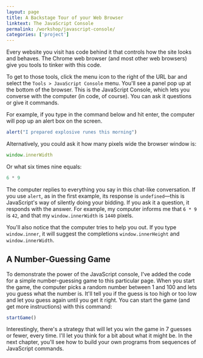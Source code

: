 ```yaml
---
layout: page
title: A Backstage Tour of your Web Browser
linktext: The JavaScript Console
permalink: /workshop/javascript-console/
categories: ['project']
---
```


Every website you visit has code behind it that controls how the site looks and behaves. The Chrome web browser (and most other web browsers) give you tools to tinker with this code.

To get to those tools, click the menu icon to the right of the URL bar and select the `Tools > JavaScript Console` menu. You'll see a panel pop up at the bottom of the browser. This is the JavaScript Console, which lets you converse with the computer (in code, of course). You can ask it questions or give it commands.

For example, if you type in the command below and hit enter, the computer will pop up an alert box on the screen.

```javascript
alert("I prepared explosive runes this morning")
```

Alternatively, you could ask it how many pixels wide the browser window is:

```javascript
window.innerWidth
```

Or what six times nine equals:

```javascript
6 * 9
```

The computer replies to everything you say in this chat-like conversation. If you use `alert`, as in the first example, its response is `undefined`&mdash;this is JavaScript's way of silently doing your bidding. If you ask it a question, it responds with the answer. For example, my computer informs me that `6 * 9` is `42`, and that my `window.innerWidth` is `1440` pixels.

You'll also notice that the computer tries to help you out. If you type `window.inner`, it will suggest the completions `window.innerHeight` and `window.innerWidth`.

## A Number-Guessing Game

<script type="text/javascript">
var secretNumber = null
var guessCount = 0
var startGame = function() {
  console.log("Use these commands to play the game:\nguess(25)\nquit()\nrestart()")
  secretNumber = Math.floor(Math.random() * 100) + 1
  return "I'm thinking of a number between 1 and 100!"
}

var guess = function(number) {
  if (!$.isNumber(number)) {
    return "You need to guess a number. Try this: guess(50)"
  }

  if (!$.isNumber(secretNumber)) {
    return "You haven't started a game yet! Try this: startGame()"
  }

  guessCount = guessCount + 1
  if (number === secretNumber) {
    finalCount = guessCount
    guessCount = 0
    secretNumber = null
    return number + " is right! You got it in " + finalCount + " tries. Use the startGame() command to play again."
  } else if (number > secretNumber) {
    return number + " is too high."
  } else if (number < secretNumber) {
    return number + " is too low."
  }
}

var quit = function() {
  secretNumber = null
  guessCount = 0
  return "Bye!"
}

var restart = startGame
</script>

To demonstrate the power of the JavaScript console, I've added the code for a simple number-guessing game to this particular page. When you start the game, the computer picks a random number between 1 and 100 and lets you guess what the number is. It'll tell you if the guess is too high or too low and let you guess again until you get it right. You can start the game (and get more instructions) with this command:

```javascript
startGame()
```

Interestingly, there's a strategy that will let you win the game in 7 guesses or fewer, every time. I'll let you think for a bit about what it might be. In the next chapter, you'll see how to build your own programs from sequences of JavaScript commands.

